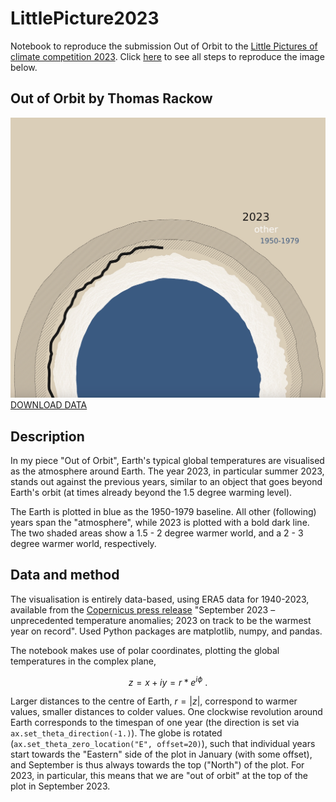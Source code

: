 # LittlePicture2023
Notebook to reproduce the submission Out of Orbit to the [Little Pictures of climate competition 2023](https://climate.esa.int/en/littlepicturescompetition/). Click [here](./LittlePictures_ERA5_global_2t.ipynb) to see all steps to reproduce the image below.

## Out of Orbit by Thomas Rackow

![Out of Orbit](LittlePicture_OutOfOrbit.jpg)
[DOWNLOAD DATA](https://climate.copernicus.eu/sites/default/files/custom-uploads/Page%20Uploads/September%2023%20CB/PR/era5_daily_series_2t_global_1940-2023.csv)

## Description

In my piece "Out of Orbit", Earth's typical global temperatures are visualised as the atmosphere around Earth. The year 2023, in particular summer 2023, stands out against the previous years, similar to an object that goes beyond Earth's orbit (at times already beyond the 1.5 degree warming level).

The Earth is plotted in blue as the 1950-1979 baseline. All other (following) years span the "atmosphere", while 2023 is plotted with a bold dark line. The two shaded areas show a 1.5 - 2 degree warmer world, and a 2 - 3 degree warmer world, respectively.

## Data and method

The visualisation is entirely data-based, using ERA5 data for 1940-2023, available from the [Copernicus press release](https://climate.copernicus.eu/copernicus-september-2023-unprecedented-temperature-anomalies) "September 2023 – unprecedented temperature anomalies; 2023 on track to be the warmest year on record". Used Python packages are matplotlib, numpy, and pandas. 

The notebook makes use of polar coordinates, plotting the global temperatures in the complex plane,

$$ z = x + iy = r * e^{i \phi} \text{ .} $$

Larger distances to the centre of Earth, $r = | z |$, correspond to warmer values, smaller distances to colder values. One clockwise revolution around Earth corresponds to the timespan of one year (the direction is set via ```ax.set_theta_direction(-1.)```). The globe is rotated (```ax.set_theta_zero_location("E", offset=20)```), such that individual years start towards the "Eastern" side of the plot in January (with some offset), and September is thus always towards the top ("North") of the plot. For 2023, in particular, this means that we are "out of orbit" at the top of the plot in September 2023.
